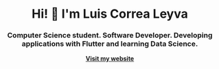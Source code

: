 <h1 align="center">Hi! 👋 I'm Luis Correa Leyva</h1>

<h3 align="center">
  Computer Science student. Software Developer. Developing applications with Flutter and learning Data Science.
</h3>

<p align="center"> <a href="https://correaleyval.github.io" target="blank"> <strong> Visit my website </strong> </a> </p>
